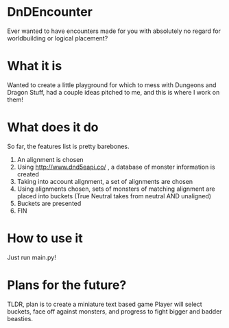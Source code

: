 # DnDEncounter
Ever wanted to have encounters made for you with absolutely no regard for worldbuilding or logical placement?

# What it is
Wanted to create a little playground for which to mess with Dungeons and Dragon Stuff, had a couple ideas pitched to me, and this is where I work on them!

# What does it do
So far, the features list is pretty barebones.
1) An alignment is chosen
2) Using http://www.dnd5eapi.co/ , a database of monster information is created
3) Taking into account alignment, a set of alignments are chosen
4) Using alignments chosen, sets of monsters of matching alignment are placed into buckets (True Neutral takes from neutral AND unaligned)
5) Buckets are presented
6) FIN

# How to use it
Just run main.py!

# Plans for the future?
TLDR, plan is to create a miniature text based game
Player will select buckets, face off against monsters, and progress to fight bigger and badder beasties.

